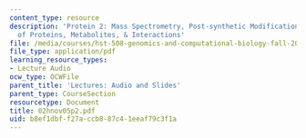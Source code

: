 ```yaml
---
content_type: resource
description: 'Protein 2: Mass Spectrometry, Post-synthetic Modifications, Quantitation
  of Proteins, Metabolites, & Interactions'
file: /media/courses/hst-508-genomics-and-computational-biology-fall-2002/b8ef1dbff27accb887c41eeaf79c3f1a_02hnov05p2.pdf
file_type: application/pdf
learning_resource_types:
- Lecture Audio
ocw_type: OCWFile
parent_title: 'Lectures: Audio and Slides'
parent_type: CourseSection
resourcetype: Document
title: 02hnov05p2.pdf
uid: b8ef1dbf-f27a-ccb8-87c4-1eeaf79c3f1a
---
```

